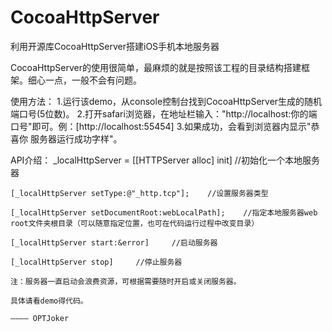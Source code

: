 # CocoaHttpServer
利用开源库CocoaHttpServer搭建iOS手机本地服务器

CocoaHttpServer的使用很简单，最麻烦的就是按照该工程的目录结构搭建框架。细心一点，一般不会有问题。

使用方法：
	1.运行该demo，从console控制台找到CocoaHttpServer生成的随机端口号(5位数)。
	2.打开safari浏览器，在地址栏输入："http://localhost:你的端口号"即可。例：[http://localhost:55454]
	3.如果成功，会看到浏览器内显示"恭喜你 服务器运行成功字样"。

API介绍：
	_localHttpServer = [[HTTPServer alloc] init]	//初始化一个本地服务器
	
	[_localHttpServer setType:@"_http.tcp"];	//设置服务器类型
	
	[_localHttpServer setDocumentRoot:webLocalPath];	//指定本地服务器web root文件夹根目录（可以随意指定位置，也可在代码运行过程中改变目录）
	
	[_localHttpServer start:&error]		//启动服务器
	
	[_localHttpServer stop]		//停止服务器

	注：服务器一直启动会浪费资源，可根据需要随时开启或关闭服务器。
	
	具体请看demo得代码。
																		———— OPTJoker
